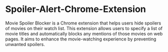 # Spoiler-Alert-Chrome-Extension
Movie Spoiler Blocker is a Chrome extension that helps users hide spoilers of movies on their watch list. This extension allows users to specify a list of movie titles and automatically blocks any mentions of those movies on web pages. It aims to enhance the movie-watching experience by preventing unwanted spoilers.
